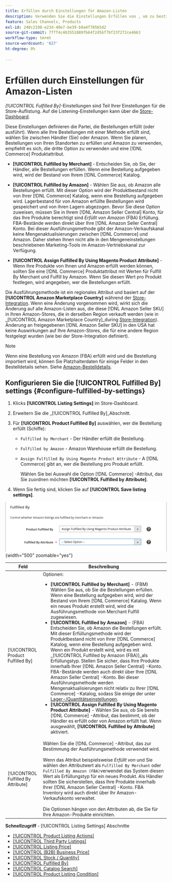 ```yaml
---
title: Erfüllen durch Einstellungen für Amazon-Listen
description: Verwenden Sie die Einstellungen Erfüllen von , um zu bestimmen, wie die Bestellungen aus Amazon-Auflistungen erfüllt (versandt) werden.
feature: Sales Channels, Products
exl-id: 240c2198-e23d-40e7-be39-b9a4f78565d2
source-git-commit: 7fff4c463551089fb64f2d5bf7bf23f272ce4663
workflow-type: tm+mt
source-wordcount: '627'
ht-degree: 0%

---
```


# Erfüllen durch Einstellungen für Amazon-Listen

_[!UICONTROL Fulfilled By]_-Einstellungen sind Teil Ihrer Einstellungen für die Store-Auflistung. Auf die Listening-Einstellungen kann über die [Store-Dashboard](./amazon-store-dashboard.md).

Diese Einstellungen definieren die Partei, die Bestellungen erfüllt (oder ausführt). Wenn alle Ihre Bestellungen mit einer Methode erfüllt sind, wählen Sie zwischen Händler (Sie) oder Amazon. Wenn Sie planen, Bestellungen von Ihren Standorten zu erfüllen und Amazon zu verwenden, empfiehlt es sich, die dritte Option zu verwenden und eine [!DNL Commerce] Produktattribut.

- **[!UICONTROL Fulfilled by Merchant]** - Entscheiden Sie, ob Sie, der Händler, alle Bestellungen erfüllen. Wenn eine Bestellung aufgegeben wird, wird der Bestand von Ihrem [!DNL Commerce] Katalog.

- **[!UICONTROL Fulfilled by Amazon]** - Wählen Sie aus, ob Amazon alle Bestellungen erfüllt. Mit dieser Option wird der Produktbestand nicht von Ihrer [!DNL Commerce] Katalog, wenn eine Bestellung aufgegeben wird. Lagerbestand für von Amazon erfüllte Bestellungen wird gespeichert und von ihren Lagern abgezogen. Bevor Sie diese Option zuweisen, müssen Sie in Ihrem [!DNL Amazon Seller Central] Konto, für das Ihre Produkte berechtigt sind _Erfüllt von Amazon_ (FBA) Erfüllung. FBA-Bestände werden direkt über Ihre [!DNL Amazon Seller Central] Konto. Bei dieser Ausführungsmethode gibt der Amazon-Verkaufskanal keine Mengenaktualisierungen zwischen [!DNL Commerce] und Amazon. Daher stehen Ihnen nicht alle in den Mengeneinstellungen beschriebenen Marketing-Tools im Amazon-Vertriebskanal zur Verfügung.

- **[!UICONTROL Assign Fulfilled By Using Magento Product Attribute]** - Wenn Ihre Produkte von Ihnen und Amazon erfüllt werden können, sollten Sie eine [!DNL Commerce] Produktattribut mit Werten für Fulfill By Merchant und Fulfill by Amazon. Wenn Sie diesen Wert pro Produkt festlegen, wird angegeben, wer die Bestellungen erfüllt.

Die Ausführungsmethode ist ein regionales Attribut und basiert auf der **[!UICONTROL Amazon Marketplace Country]** während der [Store-Integration](./store-integration.md). Wenn eine Änderung vorgenommen wird, wirkt sich die Änderung auf alle Amazon-Listen aus, die diese [!DNL Amazon Seller SKU] in Ihren Amazon-Stores, die in derselben Region verkauft werden (wie in _[!UICONTROL Amazon Marketplace Country]_during [Store-Integration](./store-integration.md)). Änderung an freigegebenen [!DNL Amazon Seller SKU] in den USA hat keine Auswirkungen auf Ihre Amazon-Stores, die für eine andere Region festgelegt wurden (wie bei der Store-Integration definiert).

>[!NOTE]
>
>Wenn eine Bestellung von Amazon (FBA) erfüllt wird und die Bestellung importiert wird, können Sie Platzhalterdaten für einige Felder in den Bestelldetails sehen. Siehe [Amazon-Bestelldetails](./amazon-order-details.md).

## Konfigurieren Sie die [!UICONTROL Fulfilled By] settings {#configure-fulfilled-by-settings}

1. Klicks **[!UICONTROL Listing Settings]** im Store-Dashboard.

1. Erweitern Sie die _[!UICONTROL Fulfilled By]_Abschnitt.

1. Für **[!UICONTROL Product Fulfilled By]** auswählen, wer die Bestellung erfüllt (Schiffe):

   - `Fulfilled by Merchant` - Der Händler erfüllt die Bestellung.

   - `Fulfilled by Amazon` - Amazon Warehouse erfüllt die Bestellung.

   - `Assign Fulfilled By Using Magento Product Attribute` - A [!DNL Commerce] gibt an, wer die Bestellung pro Produkt erfüllt.

     Wählen Sie bei Auswahl die Option [!DNL Commerce] -Attribut, das Sie zuordnen möchten **[!UICONTROL Fulfilled by Attribute]**.

1. Wenn Sie fertig sind, klicken Sie auf **[!UICONTROL Save listing settings]**.

![Erfüllen durch Einstellungen](assets/amazon-fulfilled-by.png){width="500" zoomable="yes"}

| Feld | Beschreibung |
|-------------------------------------|----------------------------------------------------------------------------------------------------------------------------------------------------------------------------------------------------------------------------------------------------------------------------------------------------------------------------------------------------------------------------------------------------------------------------------------------------------------------------------------------------------------------------------------------------------------------------------------------------------------------------------------------------------------------------------------------------------------------------------------------------------------------------------------------------------------------------------------------------------------------------------------------------------------------------------------------------------------------------------------------------------------------------------------------------------------------------------------------------------------------------------------------------------------------------------------------------------------------------------------------------------------------------------------------------------------------------------------------|
| [!UICONTROL Product Fulfilled By] | Optionen:<ul><li>**[!UICONTROL Fulfilled by Merchant]** - (FBM) Wählen Sie aus, ob Sie die Bestellungen erfüllen. Wenn eine Bestellung aufgegeben wird, wird der Bestand von Ihrem [!DNL Commerce] Katalog. Wenn ein neues Produkt erstellt wird, wird die Ausführungsmethode von Merchant Fulfill zugewiesen.</li><li>**[!UICONTROL Fulfilled by Amazon]** - (FBA) Entscheiden Sie, ob Amazon die Bestellungen erfüllt. Mit dieser Erfüllungsmethode wird der Produktbestand nicht von Ihrer [!DNL Commerce] Katalog, wenn eine Bestellung aufgegeben wird. Wenn ein Produkt erstellt wird, wird es mit _[!UICONTROL Fulfilled by Amazon (FBA)]_als Erfüllungstyp. Stellen Sie sicher, dass Ihre Produkte innerhalb Ihrer [!DNL Amazon Seller Central] -Konto. FBA-Bestände werden auch direkt über Ihre [!DNL Amazon Seller Central] -Konto. Bei dieser Ausführungsmethode werden Mengenaktualisierungen nicht relativ zu Ihrer [!DNL Commerce] -Katalog, sodass Sie einige der unter [Lager-/Quantitätseinstellungen](./stock-quantity.md).</li><li>**[!UICONTROL Assign Fulfilled By Using Magento Product Attribute]** - Wählen Sie aus, ob Sie bereits [!DNL Commerce] -Attribut, das bestimmt, ob der Händler es erfüllt oder von Amazon erfüllt hat. Wenn ausgewählt, **[!UICONTROL Fulfilled by Attribute]** aktiviert.</li></ul> |
| [!UICONTROL Fulfilled By Attribute] | Wählen Sie die [!DNL Commerce] -Attribut, das zur Bestimmung der Ausführungsmethode verwendet wird.<br><br>Wenn das Attribut beispielsweise _Erfüllt von_ und Sie wählen den Attributwert als `Fulfilled By Merchant` oder `Fulfilled By Amazon (FBA)`verwendet das System diesen Wert als Erfüllungstyp für ein neues Produkt. Als Händler sollten Sie sicherstellen, dass Ihre Produkte innerhalb Ihrer [!DNL Amazon Seller Central] -Konto. FBA Inventory wird auch direkt über Ihr Amazon-Verkaufskonto verwaltet.<br><br>Die Optionen hängen von den Attributen ab, die Sie für Ihre Amazon-Produkte einrichten. |

**Schnellzugriff** - [!UICONTROL Listing Settings] Abschnitte

- [[!UICONTROL Product Listing Actions]](./product-listing-actions.md)
- [[!UICONTROL Third Party Listings]](./third-party-listing-settings.md)
- [[!UICONTROL Listing Price]](./listing-price.md)
- [[!UICONTROL (B2B) Business Price]](./business-pricing.md)
- [[!UICONTROL Stock / Quantity]](./stock-quantity.md)
- [[!UICONTROL Fulfilled By]](./fulfilled-by.md)
- [[!UICONTROL Catalog Search]](./catalog-search.md)
- [[!UICONTROL Product Listing Condition]](./product-listing-condition.md)

